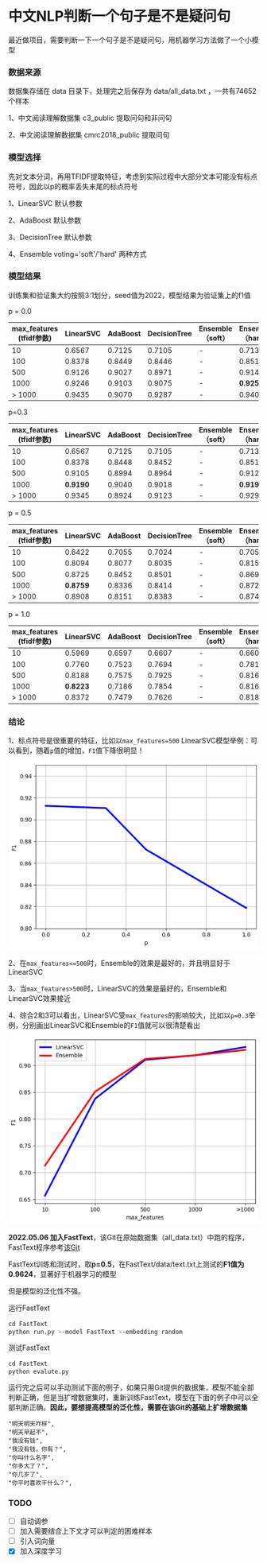 # 中文NLP判断一个句子是不是疑问句

最近做项目，需要判断一下一个句子是不是疑问句，用机器学习方法做了一个小模型

### 数据来源

数据集存储在 data 目录下，处理完之后保存为 data/all_data.txt ，一共有74652个样本

1、中文阅读理解数据集 c3_public 提取问句和非问句

2、中文阅读理解数据集 cmrc2018_public 提取问句

### 模型选择

先对文本分词，再用TFIDF提取特征，考虑到实际过程中大部分文本可能没有标点符号，因此以p的概率丢失末尾的标点符号

1、LinearSVC 默认参数

2、AdaBoost 默认参数

3、DecisionTree 默认参数

4、Ensemble voting='soft'/'hard' 两种方式

### 模型结果 

训练集和验证集大约按照3:1划分，seed值为2022，模型结果为验证集上的f1值

p = 0.0

| max_features (tfidf参数) | LinearSVC | AdaBoost | DecisionTree | Ensemble （soft） | Ensemble （hard） |
| ------------------------ | --------- | -------- | ------------ | ----------------- | ----------------- |
| 10                       | 0.6567    | 0.7125   | 0.7105       | -                 | 0.7130            |
| 100                      | 0.8378    | 0.8449   | 0.8446       | -                 | 0.8513            |
| 500                      | 0.9126    | 0.9027   | 0.8971       | -                 | 0.9144            |
| 1000                     | 0.9246    | 0.9103   | 0.9075       | -                 | **0.9257**        |
| > 1000                   | 0.9435    | 0.9070   | 0.9287       | -                 | 0.9408            |

p=0.3

| max_features (tfidf参数) | LinearSVC  | AdaBoost | DecisionTree | Ensemble （soft） | Ensemble （hard） |
| ------------------------ | ---------- | -------- | ------------ | ----------------- | ----------------- |
| 10                       | 0.6567     | 0.7125   | 0.7105       | -                 | 0.7130            |
| 100                      | 0.8378     | 0.8448   | 0.8452       | -                 | 0.8512            |
| 500                      | 0.9105     | 0.8994   | 0.8964       | -                 | 0.9121            |
| 1000                     | **0.9190** | 0.9040   | 0.9018       | -                 | **0.9190**        |
| > 1000                   | 0.9345     | 0.8924   | 0.9123       | -                 | 0.9291            |

p = 0.5

| max_features (tfidf参数) | LinearSVC  | AdaBoost | DecisionTree | Ensemble （soft） | Ensemble （hard） |
| ------------------------ | ---------- | -------- | ------------ | ----------------- | ----------------- |
| 10                       | 0.6422     | 0.7055   | 0.7024       | -                 | 0.7052            |
| 100                      | 0.8094     | 0.8077   | 0.8035       | -                 | 0.8156            |
| 500                      | 0.8725     | 0.8452   | 0.8501       | -                 | 0.8696            |
| 1000                     | **0.8759** | 0.8336   | 0.8414       | -                 | 0.8724            |
| > 1000                   | 0.8908     | 0.8151   | 0.8383       | -                 | 0.8741            |

p = 1.0

| max_features (tfidf参数) | LinearSVC  | AdaBoost | DecisionTree | Ensemble （soft） | Ensemble （hard） |
| ------------------------ | ---------- | -------- | ------------ | ----------------- | ----------------- |
| 10                       | 0.5969     | 0.6597   | 0.6607       | -                 | 0.6609            |
| 100                      | 0.7760     | 0.7523   | 0.7694       | -                 | 0.7817            |
| 500                      | 0.8188     | 0.7575   | 0.7925       | -                 | 0.8166            |
| 1000                     | **0.8223** | 0.7186   | 0.7854       | -                 | 0.8161            |
| > 1000                   | 0.8372     | 0.7479   | 0.7626       | -                 | 0.8188            |

### 结论

1、标点符号是很重要的特征，比如以`max_features=500` LinearSVC模型举例：可以看到，随着`p`值的增加，`F1`值下降很明显！

<img src="./fig/1" alt="image-20220429185710594" style="zoom:74%;" />

2、在`max_features<=500`时，Ensemble的效果是最好的，并且明显好于LinearSVC

3、当`max_features>500`时，LinearSVC的效果是最好的，Ensemble和LinearSVC效果接近

4、综合2和3可以看出，LinearSVC受`max_features`的影响较大，比如以`p=0.3`举例，分别画出LinearSVC和Ensemble的`F1`值就可以很清楚看出

<img src="./fig/2" alt="image-20220429185851247" style="zoom:80%;" />

**2022.05.06 加入FastText**，该Git在原始数据集（all_data.txt）中跑的程序，FastText程序参考[该Git](https://github.com/649453932/Chinese-Text-Classification-Pytorch)

FastText训练和测试时，取**p=0.5**，在FastText/data/text.txt上测试的**F1值为0.9624**，显著好于机器学习的模型

但是模型的泛化性不强。

运行FastText

```shell
cd FastText
python run.py --model FastText --embedding random
```

测试FastText

```shell
cd FastText
python evalute.py
```

运行完之后可以手动测试下面的例子，如果只用Git提供的数据集，模型不能全部判断正确，但是当扩增数据集时，重新训练FastText，模型在下面的例子中可以全部判断正确。**因此，要想提高模型的泛化性，需要在该Git的基础上扩增数据集**

```
"明天明天咋样",
"明天早起不",
"我没有钱",
"我没有钱，你有？",
"你叫什么名字",
"你多大了？",
"你几岁了",
"你平时喜欢干什么？",
```

### TODO

- [ ] 自动调参
- [ ] 加入需要结合上下文才可以判定的困难样本
- [ ] 引入词向量
- [x] 加入深度学习